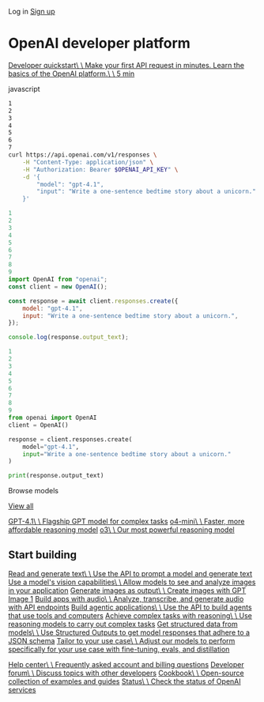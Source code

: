 Log in [Sign up](https://platform.openai.com/signup)

# OpenAI developer platform

[Developer quickstart\\
\\
Make your first API request in minutes. Learn the basics of the OpenAI platform.\\
\\
5 min](https://platform.openai.com/docs/quickstart)

javascript

```bash
1
2
3
4
5
6
7
curl https://api.openai.com/v1/responses \
    -H "Content-Type: application/json" \
    -H "Authorization: Bearer $OPENAI_API_KEY" \
    -d '{
        "model": "gpt-4.1",
        "input": "Write a one-sentence bedtime story about a unicorn."
    }'
```

```javascript
1
2
3
4
5
6
7
8
9
import OpenAI from "openai";
const client = new OpenAI();

const response = await client.responses.create({
    model: "gpt-4.1",
    input: "Write a one-sentence bedtime story about a unicorn.",
});

console.log(response.output_text);
```

```python
1
2
3
4
5
6
7
8
9
from openai import OpenAI
client = OpenAI()

response = client.responses.create(
    model="gpt-4.1",
    input="Write a one-sentence bedtime story about a unicorn."
)

print(response.output_text)
```

Browse models

[View all](https://platform.openai.com/docs/models)

[GPT-4.1\\
\\
Flagship GPT model for complex tasks](https://platform.openai.com/docs/models/gpt-4.1) [o4-mini\\
\\
Faster, more affordable reasoning model](https://platform.openai.com/docs/models/o4-mini) [o3\\
\\
Our most powerful reasoning model](https://platform.openai.com/docs/models/o3)

## Start building

[Read and generate text\\
\\
Use the API to prompt a model and generate text](https://platform.openai.com/docs/guides/text) [Use a model's vision capabilities\\
\\
Allow models to see and analyze images in your application](https://platform.openai.com/docs/guides/images) [Generate images as output\\
\\
Create images with GPT Image 1](https://platform.openai.com/docs/guides/image-generation) [Build apps with audio\\
\\
Analyze, transcribe, and generate audio with API endpoints](https://platform.openai.com/docs/guides/audio) [Build agentic applications\\
\\
Use the API to build agents that use tools and computers](https://platform.openai.com/docs/guides/agents) [Achieve complex tasks with reasoning\\
\\
Use reasoning models to carry out complex tasks](https://platform.openai.com/docs/guides/reasoning) [Get structured data from models\\
\\
Use Structured Outputs to get model responses that adhere to a JSON schema](https://platform.openai.com/docs/guides/structured-outputs) [Tailor to your use case\\
\\
Adjust our models to perform specifically for your use case with fine-tuning, evals, and distillation](https://platform.openai.com/docs/guides/fine-tuning)

[Help center\\
\\
Frequently asked account and billing questions](https://help.openai.com/) [Developer forum\\
\\
Discuss topics with other developers](https://community.openai.com/) [Cookbook\\
\\
Open-source collection of examples and guides](https://cookbook.openai.com/) [Status\\
\\
Check the status of OpenAI services](https://status.openai.com/)